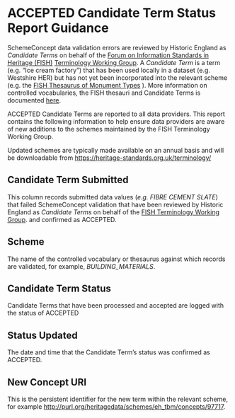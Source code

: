 # ACCEPTED Candidate Term Status Report Guidance
SchemeConcept data validation errors are reviewed by Historic England as *Candidate Terms* on behalf of the [Forum on Information Standards in Heritage (FISH)](https://heritage-standards.org.uk/)   [Terminology Working Group](https://heritage-standards.org.uk/working-groups/). A *Candidate Term* is a term (e.g. “Ice cream factory”) that has been used locally in a dataset (e.g. Westshire HER) but has not yet been incorporated into the relevant scheme (e.g. the [FISH Thesaurus of Monument Types](https://heritagedata.org/live/schemes/eh_tmt2.html) ). More information on controlled vocabularies, the FISH thesauri and Candidate Terms is documented [here](https://heritage-standards.org.uk/terminology/). 

ACCEPTED Candidate Terms are reported <specify frequency> to all data providers. This report contains the following information to help ensure data providers are aware of new additions to the schemes maintained by the FISH Terminology Working Group. 

Updated schemes are typically made available on an annual basis and will be downloadable from https://heritage-standards.org.uk/terminology/ 

## Candidate Term Submitted
This column records submitted data values (*e.g. FIBRE CEMENT SLATE*) that failed SchemeConcept validation that have been reviewed by Historic England as *Candidate Terms* on behalf of the [FISH Terminology Working Group](https://heritage-standards.org.uk/working-groups/). and confirmed as ACCEPTED. 
## Scheme	
The name of the controlled vocabulary or thesaurus against which records are validated, for example, *BUILDING_MATERIALS*. 
## Candidate Term Status
Candidate Terms that have been processed and accepted are logged with the status of ACCEPTED
## Status Updated
The date and time that the Candidate Term’s status was confirmed as ACCEPTED. 
## New Concept URI
This is the persistent identifier for the new term within the relevant scheme, for example http://purl.org/heritagedata/schemes/eh_tbm/concepts/97717.
